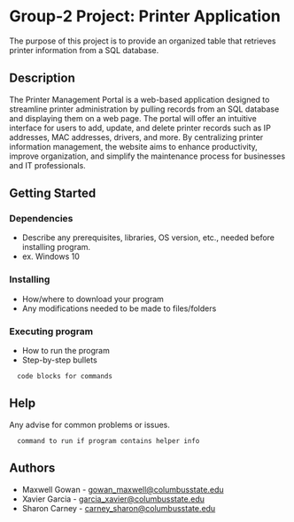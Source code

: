 # Group-2 Project: Printer Application
The purpose of this project is to provide an organized table that retrieves printer information from a SQL database.

## Description
The Printer Management Portal is a web-based application designed to streamline printer administration by pulling records from an SQL database and displaying them on a web page. The portal will offer an intuitive interface for users to add, update, and delete printer records such as IP addresses, MAC addresses, drivers, and more. By centralizing printer information management, the website aims to enhance productivity, improve organization, and simplify the maintenance process for businesses and IT professionals.

## Getting Started
### Dependencies
* Describe any prerequisites, libraries, OS version, etc., needed before installing program.
* ex. Windows 10

### Installing
* How/where to download your program
* Any modifications needed to be made to files/folders

### Executing program
* How to run the program
* Step-by-step bullets

```
  code blocks for commands
  ```

## Help
Any advise for common problems or issues.
``` 
  command to run if program contains helper info
  ```

## Authors
* Maxwell Gowan - gowan_maxwell@columbusstate.edu
* Xavier Garcia - garcia_xavier@columbusstate.edu
* Sharon Carney - carney_sharon@columbusstate.edu
